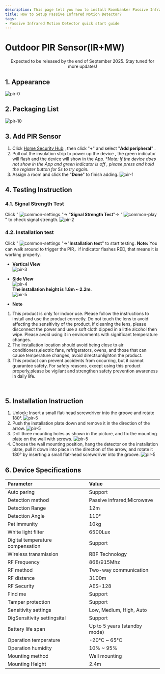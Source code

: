 ```yaml
---
description: This page tell you how to install Roombanker Passive Infrared Motion Detector, and how to add it into the security alarm and home automation system in order to quickly use it.
title: How to Setup Passive Infrared Motion Detector?
tags:
- Passive Infrared Motion Detector quick start guide
---
```


# Outdoor PIR Sensor(IR+MW)


<center>
    Expected to be released by the end of September 2025. Stay tuned for more updates!
</center>

## 1. Appearance

![pir-0](https://dusunprj.oss-us-west-1.aliyuncs.com/RBGW/pic/outdoor-pir/outdoor-pir-0.png)


## 2. Packaging List

![pir-10](https://dusunprj.oss-us-west-1.aliyuncs.com/RBGW/pic/outdoor-pir/outdoor-pir-10.png)


## 3. Add PIR Sensor 

1. Click [Home Security Hub](https://www.roombanker.com/products/smart-hub/) , then click "**+**"  and select "**Add peripheral**" .
2. Pull out the insulation strip to power up the device , the green indicator will flash and the device will show in the App.
**Note: If the device does not show in the App and green indicator is off , please press and hold the register button for 5s to try again.*
3. Assign a room  and click the "**Done**" to finish adding.
![pir-1](https://dusunprj.oss-us-west-1.aliyuncs.com/RBGW/pic/outdoor-pir/outdoor-pir-1.png)

## 4. Testing Instruction
### 4.1. Signal Strength Test

Click  " ![common-settings](https://dusunprj.oss-us-west-1.aliyuncs.com/RBGW/pic/common/common-settings.png) "→ "**Signal Strength Test**"→  " ![common-play](https://dusunprj.oss-us-west-1.aliyuncs.com/RBGW/pic/common/common-play.png) "  to check signal strength.
![pir-2](https://dusunprj.oss-us-west-1.aliyuncs.com/RBGW/pic/outdoor-pir/outdoor-pir-2.png)

### 4.2. Installation test

Click " ![common-settings](https://dusunprj.oss-us-west-1.aliyuncs.com/RBGW/pic/common/common-settings.png) "→"**Installation test**" to start testing.
**Note:** You can walk around to trigger the PIR，if indicator flashes RED, that means it is working properly.
* **Vertical View**<br />
![pir-3](https://dusunprj.oss-us-west-1.aliyuncs.com/RBGW/pic/outdoor-pir/outdoor-pir-3.png)<br />

* **Side View**<br />
![pir-4](https://dusunprj.oss-us-west-1.aliyuncs.com/RBGW/pic/outdoor-pir/outdoor-pir-4.png)<br />
**The installation height is 1.8m ~ 2.2m.**<br />
![pir-5](https://dusunprj.oss-us-west-1.aliyuncs.com/RBGW/pic/outdoor-pir/outdoor-pir-5.png)<br />
* **Note**<br />
1. This product is only for indoor use. Please follow the instructions to install and use the product correctly. Do not touch the lens to avoid affecting the sensitivity of the product, if cleaning the lens, please disconnect the power and use a soft cloth dipped in a little alcohol then wipe. Please avoid using it in environments with significant temperature changes.
2. The installation location should avoid being close to air conditioners,electric fans, refrigerators, ovens, and those that can cause temperature changes, avoid directsunlighton the product.
3. This product can prevent accidents from occurring, but it cannot guarantee safety. For safety reasons, except using this product properly,please be vigilant and strengthen safety prevention awareness in daily life.
<br />

## 5. Installation Instruction

1. Unlock: Insert a small flat-head screwdriver into the groove and rotate 180°.
![pir-5](https://dusunprj.oss-us-west-1.aliyuncs.com/RBGW/pic/outdoor-pir/outdoor-pir-6.png)
2. Push the installation plate down and remove it in the direction of the arrow.
![pir-5](https://dusunprj.oss-us-west-1.aliyuncs.com/RBGW/pic/outdoor-pir/outdoor-pir-7.png)
3. Drill three mounting holes as shown in the picture, and fix the mounting plate on the wall with screws.
![pir-5](https://dusunprj.oss-us-west-1.aliyuncs.com/RBGW/pic/outdoor-pir/outdoor-pir-8.png)
4. Choose the wall mounting position, hang the detector on the installation plate, pull it down into place in the direction of the arrow, and rotate it 180° by inserting a small flat-head screwdriver into the groove.
![pir-5](https://dusunprj.oss-us-west-1.aliyuncs.com/RBGW/pic/outdoor-pir/outdoor-pir-9.png)

## 6. Device Specifications

| Parameter                        | Value                                                      |
| :------------------------------- | :----------------------------------------------------------|
| Auto paring                      | Support                         |
| Detection method                 | Passive infrared;Microwave      |
| Detection Range                  | 12m                             |
| Detection Angle                  | 110°                            |
| Pet immunity                     | 10kg                            |
| White light filter               | 6500Lux                         |
| Digital temperature compensation | Support                         |
| Wireless transmission            | RBF Technology                  |
| RF Frequency                     | 868/915Mhz                      |
| RF method                        | Two-way communication           |
| RF distance                      | 3100m                           |
| RF Security                      | AES-128                         |
| Find me                          | Support                         |
| Tamper protection                | Support                         |
| Sensitivity settings             | Low, Medium, High, Auto         |
| DigSensitivity settingsital      | Support                         |
| Battery life span                | Up to 5 years (standby mode)    | 
| Operation temperature            | -20℃ ~ 65℃                     |
| Operation humidity               | 10% ~ 95%                       |
| Mounting method                  | Wall mounting                   |
| Mounting Height                  | 2.4m                            |

